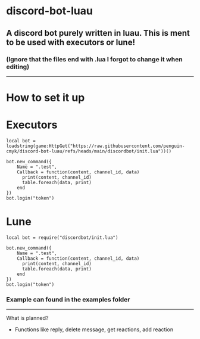 # discord-bot-luau
## A discord bot purely written in luau. This is ment to be used with executors or lune!


### (Ignore that the files end with .lua I forgot to change it when editing)
--------------------------------------------------------------------------------------------------------------------------------------------------------
# How to set it up
# Executors
```luau
local bot = loadstring(game:HttpGet("https://raw.githubusercontent.com/penguin-cmyk/discord-bot-luau/refs/heads/main/discordbot/init.lua"))()

bot.new_command({
    Name = ".test",
    Callback = function(content, channel_id, data)
      print(content, channel_id)
      table.foreach(data, print)
    end 
})
bot.login("token")
```

# Lune
```luau
local bot = require("discordbot/init.lua")

bot.new_command({
    Name = ".test",
    Callback = function(content, channel_id, data)
      print(content, channel_id)
      table.foreach(data, print)
    end 
})
bot.login("token")
```


### Example can found in the examples folder
--------------------------------------------------------------------------------------------------------------------------------------------------------

What is planned?
- Functions like reply, delete message, get reactions, add reaction
